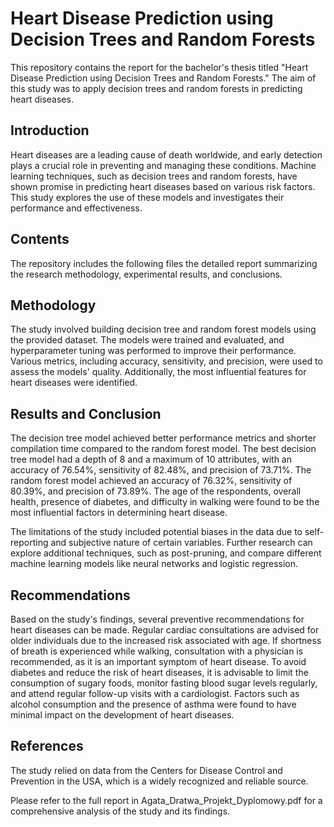 # Heart Disease Prediction using Decision Trees and Random Forests

This repository contains the report for the bachelor's thesis titled "Heart Disease Prediction using Decision Trees and Random Forests." The aim of this study was to apply decision trees and random forests in predicting heart diseases.

## Introduction

Heart diseases are a leading cause of death worldwide, and early detection plays a crucial role in preventing and managing these conditions. Machine learning techniques, such as decision trees and random forests, have shown promise in predicting heart diseases based on various risk factors. This study explores the use of these models and investigates their performance and effectiveness.

## Contents

The repository includes the following files the detailed report summarizing the research methodology, experimental results, and conclusions.

## Methodology

The study involved building decision tree and random forest models using the provided dataset. The models were trained and evaluated, and hyperparameter tuning was performed to improve their performance. Various metrics, including accuracy, sensitivity, and precision, were used to assess the models' quality. Additionally, the most influential features for heart diseases were identified.

## Results and Conclusion

The decision tree model achieved better performance metrics and shorter compilation time compared to the random forest model. The best decision tree model had a depth of 8 and a maximum of 10 attributes, with an accuracy of 76.54%, sensitivity of 82.48%, and precision of 73.71%. The random forest model achieved an accuracy of 76.32%, sensitivity of 80.39%, and precision of 73.89%. The age of the respondents, overall health, presence of diabetes, and difficulty in walking were found to be the most influential factors in determining heart disease.

The limitations of the study included potential biases in the data due to self-reporting and subjective nature of certain variables. Further research can explore additional techniques, such as post-pruning, and compare different machine learning models like neural networks and logistic regression.

## Recommendations

Based on the study's findings, several preventive recommendations for heart diseases can be made. Regular cardiac consultations are advised for older individuals due to the increased risk associated with age. If shortness of breath is experienced while walking, consultation with a physician is recommended, as it is an important symptom of heart disease. To avoid diabetes and reduce the risk of heart diseases, it is advisable to limit the consumption of sugary foods, monitor fasting blood sugar levels regularly, and attend regular follow-up visits with a cardiologist. Factors such as alcohol consumption and the presence of asthma were found to have minimal impact on the development of heart diseases.

## References

The study relied on data from the Centers for Disease Control and Prevention in the USA, which is a widely recognized and reliable source.

Please refer to the full report in Agata_Dratwa_Projekt_Dyplomowy.pdf for a comprehensive analysis of the study and its findings.
